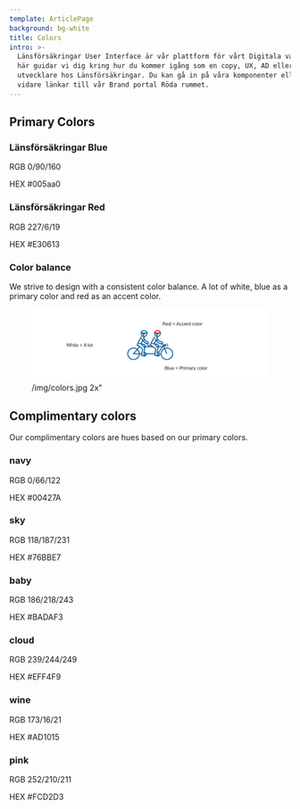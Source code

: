 ```yaml
---
template: ArticlePage
background: bg-white
title: Colors
intro: >-
  Länsförsäkringar User Interface är vår plattform för vårt Digitala varumärke.
  här guidar vi dig kring hur du kommer igång som en copy, UX, AD eller frontend
  utvecklare hos Länsförsäkringar. Du kan gå in på våra komponenter eller hittar
  vidare länkar till vår Brand portal Röda rummet.
---
```

## Primary Colors

<div class="Colors"><article class="Colors__item Colors__item--primary" style="border-color:#005aa0"><div class="Colors__background" style="background-color:#005aa0"></div><h3 class="Colors__title">Länsförsäkringar Blue</h3><p class="Colors__text"><span>RGB</span> 0/90/160</p><p class="Colors__text"><span>HEX</span> #005aa0</p></article><article class="Colors__item Colors__item--primary" style="border-color:#E30613"><div class="Colors__background" style="background-color:#E30613"></div><h3 class="Colors__title">Länsförsäkringar Red</h3><p class="Colors__text"><span>RGB</span> 227/6/19</p><p class="Colors__text"><span>HEX</span> #E30613</p></article></div>

### Color balance

We strive to design with a consistent color balance. A lot of white, blue as a primary color and red as an accent color.

<figure class="Image Image__border"><img src="/img/colors.jpg" srcset="/img/colors.jpg 2x" alt=""><figcaption><div class="Image__caption">/img/colors.jpg 2x"</div></figcaption></figure>

## Complimentary colors

Our complimentary colors are hues based on our primary colors.

<div class="Colors"><article class="Colors__item Colors__item--complimentary" style="border-color:#00427A"><div class="Colors__background" style="background-color:#00427A"></div><h3 class="Colors__title">navy</h3><p class="Colors__text"><span>RGB</span> 0/66/122</p><p class="Colors__text"><span>HEX</span> #00427A</p></article><article class="Colors__item Colors__item--complimentary" style="border-color:#76BBE7"><div class="Colors__background" style="background-color:#76BBE7"></div><h3 class="Colors__title">sky</h3><p class="Colors__text"><span>RGB</span> 118/187/231</p><p class="Colors__text"><span>HEX</span> #76BBE7</p></article><article class="Colors__item Colors__item--complimentary" style="border-color:#BADAF3"><div class="Colors__background" style="background-color:#BADAF3"></div><h3 class="Colors__title">baby</h3><p class="Colors__text"><span>RGB</span> 186/218/243</p><p class="Colors__text"><span>HEX</span> #BADAF3</p></article><article class="Colors__item Colors__item--complimentary" style="border-color:#EFF4F9"><div class="Colors__background" style="background-color:#EFF4F9"></div><h3 class="Colors__title">cloud</h3><p class="Colors__text"><span>RGB</span> 239/244/249</p><p class="Colors__text"><span>HEX</span> #EFF4F9</p></article><article class="Colors__item Colors__item--complimentary" style="border-color:#AD1015"><div class="Colors__background" style="background-color:#AD1015"></div><h3 class="Colors__title">wine</h3><p class="Colors__text"><span>RGB</span> 173/16/21</p><p class="Colors__text"><span>HEX</span> #AD1015</p></article><article class="Colors__item Colors__item--complimentary" style="border-color:#FCD2D3"><div class="Colors__background" style="background-color:#FCD2D3"></div><h3 class="Colors__title">pink</h3><p class="Colors__text"><span>RGB</span> 252/210/211</p><p class="Colors__text"><span>HEX</span> #FCD2D3</p></article></div>
